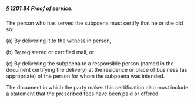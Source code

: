 ##### § 1201.84 Proof of service. #####

The person who has served the subpoena must certify that he or she did so:

(a) By delivering it to the witness in person,

(b) By registered or certified mail, or

(c) By delivering the subpoena to a responsible person (named in the document certifying the delivery) at the residence or place of business (as appropriate) of the person for whom the subpoena was intended.

The document in which the party makes this certification also must include a statement that the prescribed fees have been paid or offered.